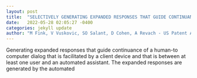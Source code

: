 ```yaml
---
layout: post
title:  "SELECTIVELY GENERATING EXPANDED RESPONSES THAT GUIDE CONTINUANCE OF A HUMAN-TO-COMPUTER DIALOG"
date:   2022-05-28 02:05:27 -0400
categories: jekyll update
author: "M Fink, V Vuskovic, SO Salant, D Cohen, A Revach - US Patent App. 17/587,478, 2022"
---
```

Generating expanded responses that guide continuance of a human-to computer dialog that is facilitated by a client device and that is between at least one user and an automated assistant. The expanded responses are generated by the automated 